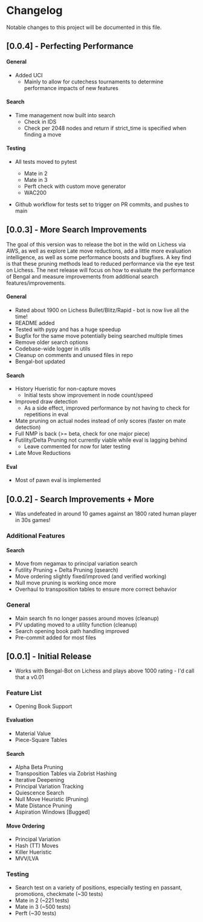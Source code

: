 # Changelog

Notable changes to this project will be documented in this file.

## [0.0.4] - Perfecting Performance

#### General

- Added UCI
  - Mainly to allow for cutechess tournaments to determine performance impacts of new features

#### Search

- Time management now built into search
  - Check in IDS
  - Check per 2048 nodes and return if strict_time is specified when finding a move

#### Testing

- All tests moved to pytest

  - Mate in 2
  - Mate in 3
  - Perft check with custom move generator
  - WAC200

- Github workflow for tests set to trigger on PR commits, and pushes to main

## [0.0.3] - More Search Improvements

The goal of this version was to release the bot in the wild on Lichess via AWS, as well as explore
Late move reductions, add a little more evaluation intelligence, as well as some performance boosts and bugfixes.
A key find is that these pruning methods lead to reduced performance via the eye test on Lichess.
The next release will focus on how to evaluate the performance of Bengal and measure improvements from additional search features/improvements.

#### General

- Rated about 1900 on Lichess Bullet/Blitz/Rapid - bot is now live all the time!
- README added
- Tested with pypy and has a huge speedup
- Bugfix for the same move potentially being searched multiple times
- Remove older search options
- Codebase-wide logger in utils
- Cleanup on comments and unused files in repo
- Bengal-bot updated

#### Search

- History Hueristic for non-capture moves
  - Initial tests show improvement in node count/speed
- Improved draw detection
  - As a side effect, improved performance by not having to check for repetitions in eval
- Mate pruning on actual nodes instead of only scores (faster on mate detection)
- Full NMP is back (>= beta, check for one major piece)
- Futility/Delta Pruning not currently viable while eval is lagging behind
  - Leave commented for now for later testing
- Late Move Reductions

#### Eval

- Most of pawn eval is implemented

## [0.0.2] - Search Improvements + More

- Was undefeated in around 10 games against an 1800 rated human player in 30s games!

### Additional Features

#### Search

- Move from negamax to principal variation search
- Futility Pruning + Delta Pruning (qsearch)
- Move ordering slightly fixed/improved (and verified working)
- Null move pruning is working once more
- Overhaul to transposition tables to ensure more correct behavior

### General

- Main search fn no longer passes around moves (cleanup)
- PV updating moved to a utility function (cleanup)
- Search opening book path handling improved
- Pre-commit added for most files

## [0.0.1] - Initial Release

- Works with Bengal-Bot on Lichess and plays above 1000 rating - I'd call that a v0.01

### Feature List

- Opening Book Support

#### Evaluation

- Material Value
- Piece-Square Tables

#### Search

- Alpha Beta Pruning
- Transposition Tables via Zobrist Hashing
- Iterative Deepening
- Principal Variation Tracking
- Quiescence Search
- Null Move Heuristic (Pruning)
- Mate Distance Pruning
- Aspiration Windows [Bugged]

#### Move Ordering

- Principal Variation
- Hash (TT) Moves
- Killer Hueristic
- MVV/LVA

### Testing

- Search test on a variety of positions, especially testing en passant, promotions, checkmate (~30 tests)
- Mate in 2 (~221 tests)
- Mate in 3 (~500 tests)
- Perft (~30 tests)
